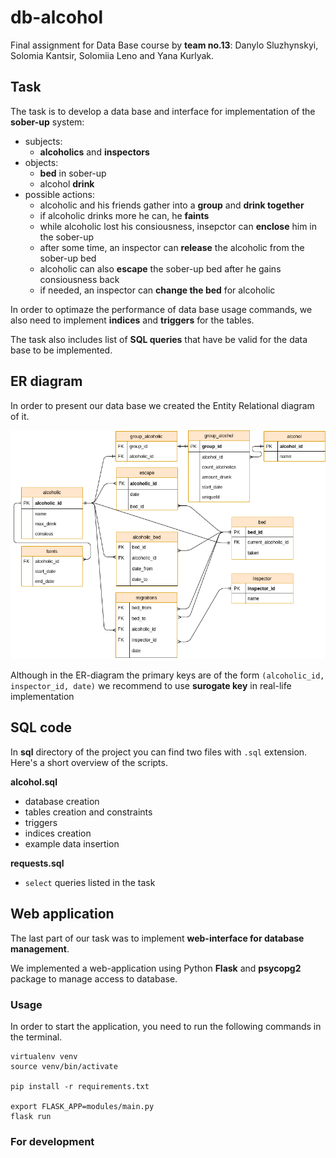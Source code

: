 # db-alcohol
Final assignment for Data Base course by **team no.13**: Danylo Sluzhynskyi, Solomia Kantsir, Solomiia Leno and Yana Kurlyak.

## Task
The task is to develop a data base and interface for implementation of the **sober-up** system:

* subjects:
  * **alcoholics** and **inspectors**
* objects:
  * **bed** in sober-up
  * alcohol **drink**
* possible actions:
  * alcoholic and his friends gather into a **group** and **drink together**
  * if alcoholic drinks more he can, he **faints**
  * while alcoholic lost his consiousness, insepctor can **enclose** him in the sober-up
  * after some time, an inspector can **release** the alcoholic from the sober-up bed
  * alcoholic can also **escape** the sober-up bed after he gains consiousness back
  * if needed, an inspector can **change the bed** for alcoholic

In order to optimaze the performance of data base usage commands, we also need to implement **indices** and **triggers** for the tables.

The task also includes list of **SQL queries** that have be valid for the data base to be implemented.


## ER diagram
In order to present our data base we created the Entity Relational diagram of it.


![Entity Relational diagram of our solution](https://github.com/sol4ik/db-alcohol/blob/master/diagram.png)

Although in the ER-diagram the primary keys are of the form `(alcoholic_id, inspector_id, date)` we recommend to use **surogate key** in real-life implementation

## SQL code
In **sql** directory of the project you can find two files with `.sql` extension. Here's a short overview of the scripts. 

**alcohol.sql**

* database creation
* tables creation and constraints
* triggers
* indices creation
* example data insertion

**requests.sql**

* `select` queries listed in the task

## Web application
The last part of our task was to implement **web-interface for database management**.

We implemented a web-application using Python **Flask** and **psycopg2** package to manage access to database.

### Usage
In order to start the application, you need to run the following commands in the terminal.

    virtualenv venv
    source venv/bin/activate
    
    pip install -r requirements.txt
    
    export FLASK_APP=modules/main.py
    flask run


### For development 
